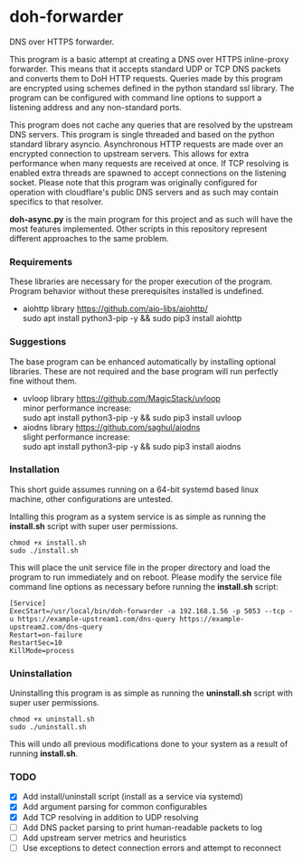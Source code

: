 # doh-forwarder
DNS over HTTPS forwarder.

This program is a basic attempt at creating a DNS over HTTPS inline-proxy forwarder. This means that it accepts standard UDP or TCP DNS packets and converts them to DoH HTTP requests. Queries made by this program are encrypted using schemes defined in the python standard ssl library. The program can be configured with command line options to support a listening address and any non-standard ports.

This program does not cache any queries that are resolved by the upstream DNS servers. This program is single threaded and based on the python standard library asyncio. Asynchronous HTTP requests are made over an encrypted connection to upstream servers. This allows for extra performance when many requests are received at once. If TCP resolving is enabled extra threads are spawned to accept connections on the listening socket. Please note that this program was originally configured for operation with cloudflare's public DNS servers and as such may contain specifics to that resolver.

**doh-async.py** is the main program for this project and as such will have the most features implemented. Other scripts in this repository represent different approaches to the same problem.

### Requirements
These libraries are necessary for the proper execution of the program. Program behavior without these prerequisites installed is undefined.
- aiohttp library https://github.com/aio-libs/aiohttp/  
	sudo apt install python3-pip -y && sudo pip3 install aiohttp


### Suggestions
The base program can be enhanced automatically by installing optional libraries. These are not required and the base program will run perfectly fine without them.
- uvloop library https://github.com/MagicStack/uvloop  
	minor performance increase:  
	sudo apt install python3-pip -y && sudo pip3 install uvloop
- aiodns library https://github.com/saghul/aiodns  
	slight performance increase:  
	sudo apt install python3-pip -y && sudo pip3 install aiodns

### Installation
This short guide assumes running on a 64-bit systemd based linux machine, other configurations are untested.

Intalling this program as a system service is as simple as running the **install.sh** script with super user permissions.

	chmod +x install.sh
	sudo ./install.sh

This will place the unit service file in the proper directory and load the program to run immediately and on reboot. Please modify the service file command line options as necessary before running the **install.sh** script:

	[Service]
	ExecStart=/usr/local/bin/doh-forwarder -a 192.168.1.56 -p 5053 --tcp -u https://example-upstream1.com/dns-query https://example-upstream2.com/dns-query
	Restart=on-failure
	RestartSec=10
	KillMode=process

### Uninstallation
Uninstalling this program is as simple as running the **uninstall.sh** script with super user permissions.

	chmod +x uninstall.sh
	sudo ./uninstall.sh

This will undo all previous modifications done to your system as a result of running **install.sh**.

### TODO
- [x] Add install/uninstall script (install as a service via systemd)
- [x] Add argument parsing for common configurables
- [x] Add TCP resolving in addition to UDP resolving
- [ ] Add DNS packet parsing to print human-readable packets to log
- [ ] Add upstream server metrics and heuristics
- [ ] Use exceptions to detect connection errors and attempt to reconnect
